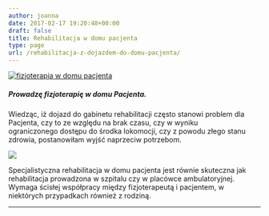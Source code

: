 ```yaml
---
author: joanna
date: 2017-02-17 19:20:48+00:00
draft: false
title: Rehabilitacja w domu pacjenta
type: page
url: /rehabilitacja-z-dojazdem-do-domu-pacjenta/
---
```


[![fizjoterapia w domu pacjenta](http://fizjoterapia-rzeszow.com.pl/wp-content/uploads/2017/04/17553479_1795689394091519_2932350898822491265_n-300x200.jpg)
](http://fizjoterapia-rzeszow.com.pl/rehabilitacja-z-dojazdem-do-domu-pacjenta/)


##### Prowadzę fizjoterapię w domu Pacjenta.




Wiedząc, iż dojazd do gabinetu rehabilitacji często stanowi problem dla Pacjenta, czy to ze względu na brak czasu, czy w wyniku ograniczonego dostępu do środka lokomocji, czy z powodu złego stanu zdrowia, postanowiłam wyjść naprzeciw potrzebom.





![](http://fizjoterapia-rzeszow.com.pl/wp-content/uploads/2017/04/17554184_1796577737336018_7419161777002864977_n-300x200.jpg)







Specjalistyczna rehabilitacja w domu pacjenta jest równie skuteczna jak rehabilitacja prowadzona w szpitalu czy w placówce ambulatoryjnej.
Wymaga ścisłej współpracy między fizjoterapeutą i pacjentem, w niektórych przypadkach również z rodziną.










* * *
